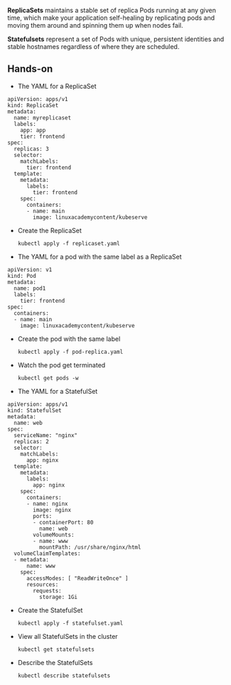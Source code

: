 **ReplicaSets** maintains a stable set of replica Pods running at any given time, which make your application self-healing by replicating pods and moving them around and spinning them up when nodes fail.

**Statefulsets** represent a set of Pods with unique, persistent identities and stable hostnames regardless of where they are scheduled.

## Hands-on

* The YAML for a ReplicaSet

```
apiVersion: apps/v1
kind: ReplicaSet
metadata:
  name: myreplicaset
  labels:
    app: app
    tier: frontend
spec:
  replicas: 3
  selector:
    matchLabels:
      tier: frontend
  template:
    metadata:
      labels:
        tier: frontend
    spec:
      containers:
      - name: main
        image: linuxacademycontent/kubeserve
```

* Create the ReplicaSet

  `kubectl apply -f replicaset.yaml`

* The YAML for a pod with the same label as a ReplicaSet

```
apiVersion: v1
kind: Pod
metadata:
  name: pod1
  labels:
    tier: frontend
spec:
  containers:
  - name: main
    image: linuxacademycontent/kubeserve
```

* Create the pod with the same label

  `kubectl apply -f pod-replica.yaml`

* Watch the pod get terminated

  `kubectl get pods -w`

* The YAML for a StatefulSet

```
apiVersion: apps/v1
kind: StatefulSet
metadata:
  name: web
spec:
  serviceName: "nginx"
  replicas: 2
  selector:
    matchLabels:
      app: nginx
  template:
    metadata:
      labels:
        app: nginx
    spec:
      containers:
      - name: nginx
        image: nginx
        ports:
        - containerPort: 80
          name: web
        volumeMounts:
        - name: www
          mountPath: /usr/share/nginx/html
  volumeClaimTemplates:
  - metadata:
      name: www
    spec:
      accessModes: [ "ReadWriteOnce" ]
      resources:
        requests:
          storage: 1Gi
```

* Create the StatefulSet

  `kubectl apply -f statefulset.yaml`

* View all StatefulSets in the cluster

  `kubectl get statefulsets`

* Describe the StatefulSets

  `kubectl describe statefulsets`
